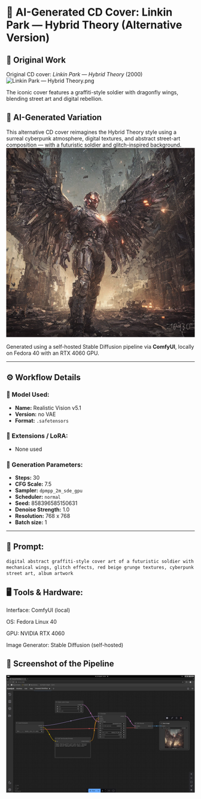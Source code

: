 # 🎵 AI-Generated CD Cover: Linkin Park — Hybrid Theory (Alternative Version)

## 📀 Original Work
Original CD cover: *Linkin Park — Hybrid Theory* (2000)
![Linkin Park — Hybrid Theory.png](Linkin%20Park%20%E2%80%94%20Hybrid%20Theory.png)

The iconic cover features a graffiti-style soldier with dragonfly wings, blending street art and digital rebellion.

## 🧠 AI-Generated Variation
This alternative CD cover reimagines the Hybrid Theory style using a surreal cyberpunk atmosphere, digital textures, and abstract street-art composition — with a futuristic soldier and glitch-inspired background.
![Hybrid Theory AI.png](Hybrid%20Theory%20AI.png)

Generated using a self-hosted Stable Diffusion pipeline via **ComfyUI**, locally on Fedora 40 with an RTX 4060 GPU.

---

## ⚙️ Workflow Details

### 🧩 Model Used:
- **Name:** Realistic Vision v5.1  
- **Version:** no VAE
- **Format:** `.safetensors`

### 🔌 Extensions / LoRA:
- None used

### 🧪 Generation Parameters:
- **Steps:** 30  
- **CFG Scale:** 7.5  
- **Sampler:** `dpmpp_2m_sde_gpu`  
- **Scheduler:** `normal`  
- **Seed:** 858396585150631  
- **Denoise Strength:** 1.0  
- **Resolution:** 768 x 768  
- **Batch size:** 1


---

## 💬 Prompt:
```text
digital abstract graffiti-style cover art of a futuristic soldier with mechanical wings, glitch effects, red beige grunge textures, cyberpunk street art, album artwork
```

## 🖥️ Tools & Hardware:
Interface: ComfyUI (local)

OS: Fedora Linux 40

GPU: NVIDIA RTX 4060

Image Generator: Stable Diffusion (self-hosted)

## 🧩 Screenshot of the Pipeline
![CD workflow.png](CD%20workflow.png)